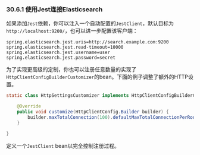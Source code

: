 ### 30.6.1 使用Jest连接Elasticsearch

如果添加`Jest`依赖，你可以注入一个自动配置的`JestClient`，默认目标为`http://localhost:9200/`，也可以进一步配置该客户端：
```properties
spring.elasticsearch.jest.uris=http://search.example.com:9200
spring.elasticsearch.jest.read-timeout=10000
spring.elasticsearch.jest.username=user
spring.elasticsearch.jest.password=secret
```
为了实现更高级的定制，你也可以注册任意数量的实现了`HttpClientConfigBuilderCustomizer`的bean。下面的例子调整了额外的HTTP设置。
```java
static class HttpSettingsCustomizer implements HttpClientConfigBuilderCustomizer {

    @Override
    public void customize(HttpClientConfig.Builder builder) {
        builder.maxTotalConnection(100).defaultMaxTotalConnectionPerRoute(5);
    }

}
```
定义一个`JestClient` bean以完全控制注册过程。
